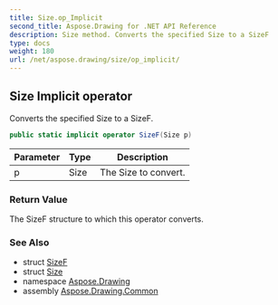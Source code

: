 ```yaml
---
title: Size.op_Implicit
second_title: Aspose.Drawing for .NET API Reference
description: Size method. Converts the specified Size to a SizeF
type: docs
weight: 180
url: /net/aspose.drawing/size/op_implicit/
---
```

## Size Implicit operator

Converts the specified Size to a SizeF.

```csharp
public static implicit operator SizeF(Size p)
```

| Parameter | Type | Description |
| --- | --- | --- |
| p | Size | The Size to convert. |

### Return Value

The SizeF structure to which this operator converts.

### See Also

* struct [SizeF](../../sizef/)
* struct [Size](../)
* namespace [Aspose.Drawing](../../size/)
* assembly [Aspose.Drawing.Common](../../../)


